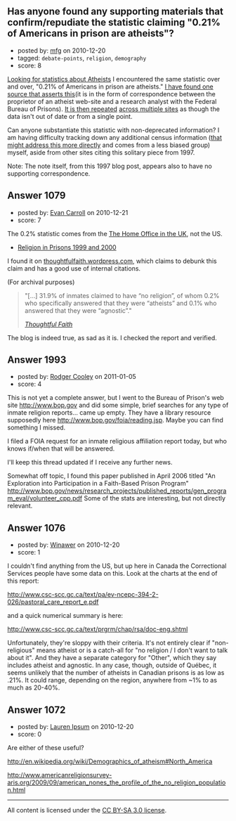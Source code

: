 ## Has anyone found any supporting materials that confirm/repudiate the statistic claiming "0.21% of Americans in prison are atheists"?

- posted by: [mfg](https://stackexchange.com/users/-1/135-mfg) on 2010-12-20
- tagged: `debate-points`, `religion`, `demography`
- score: 8

[Looking for statistics about Atheists][1] I encountered the same statistic over and over, "0.21% of Americans in prison are atheists." [I have found one source that asserts this][2](it is in the form of correspondence between the proprietor of an atheist web-site and a research analyst with the Federal Bureau of Prisons). [It is then repeated][3] [across multiple sites][4] as though the data isn't out of date or from a single point. 

Can anyone substantiate this statistic with non-deprecated information? I am having difficulty tracking down any additional census information ([that might address this more directly][5] and comes from a less biased group) myself, aside from other sites citing this solitary piece from 1997.

Note: The note itself, from this 1997 blog post, appears also to have no supporting correspondence.


  [1]: http://atheism.stackexchange.com/questions/814/are-there-any-solid-statistics-that-show-negative-side-effects-of-religion-or-pos
  [2]: http://www.holysmoke.org/icr-pri.htm
  [3]: http://www.heavingdeadcats.com/2010/04/21/no-more-aa-for-nonbelievers/
  [4]: http://freethoughtpedia.com/wiki/Percentage_of_atheists#Atheists_In_Prison
  [5]: http://www.skepticfiles.org/american/prison.htm


## Answer 1079

- posted by: [Evan Carroll](https://stackexchange.com/users/-1/5-evan-carroll) on 2010-12-21
- score: 7

The 0.2% statistic comes from the [The Home Office in the UK](http://www.homeoffice.gov.uk), not the US.

* [Religion in Prisons 1999 and 2000](http://www.homeoffice.gov.uk/rds/pdfs/hosb1501.pdf)

I found it on [thoughtfulfaith.wordpress.com](http://thoughtfulfaith.wordpress.com/2010/03/12/atheists-in-prison/), which claims to debunk this claim and has a good use of internal citations.

(For archival purposes)

> "[...] 31.9% of inmates claimed to have “no religion”, of whom 0.2% who specifically answered that they were “atheists” and 0.1% who answered that they were “agnostic”."
>
> [*Thoughtful Faith*](http://thoughtfulfaith.wordpress.com/2010/03/12/atheists-in-prison/)

The blog is indeed true, as sad as it is. I checked the report and verified.


## Answer 1993

- posted by: [Rodger Cooley](https://stackexchange.com/users/-1/58-rodger-cooley) on 2011-01-05
- score: 4

This is not yet a complete answer, but I went to the Bureau of Prison's web site http://www.bop.gov and did some simple, brief searches for any type of inmate religion reports... came up empty.  They have a library resource supposedly here http://www.bop.gov/foia/reading.jsp.  Maybe you can find something I missed.

I filed a FOIA request for an inmate religious affiliation report today, but who knows if/when that will be answered.

I'll keep this thread updated if I receive any further news.


Somewhat off topic, I found this paper published in April 2006 titled "An Exploration into Participation in a Faith-Based Prison Program" http://www.bop.gov/news/research_projects/published_reports/gen_program_eval/volunteer_cpp.pdf
Some of the stats are interesting, but not directly relevant.


## Answer 1076

- posted by: [Winawer](https://stackexchange.com/users/-1/281-winawer) on 2010-12-20
- score: 1

I couldn't find anything from the US, but up here in Canada the Correctional Services people have some data on this.  Look at the charts at the end of this report:

http://www.csc-scc.gc.ca/text/pa/ev-ncepc-394-2-026/pastoral_care_report_e.pdf

and a quick numerical summary is here:

http://www.csc-scc.gc.ca/text/prgrm/chap/rsa/doc-eng.shtml

Unfortunately, they're sloppy with their criteria.  It's not entirely clear if "non-religious" means atheist or is a catch-all for "no religion / I don't want to talk about it".  And they have a separate category for "Other", which they say includes atheist and agnostic.  In any case, though, outside of Québec, it seems unlikely that the number of atheists in Canadian prisons is as low as .21%.  It could range, depending on the region, anywhere from ~1% to as much as 20-40%.


## Answer 1072

- posted by: [Lauren Ipsum](https://stackexchange.com/users/-1/71-lauren-ipsum) on 2010-12-20
- score: 0

Are either of these useful?

http://en.wikipedia.org/wiki/Demographics_of_atheism#North_America

http://www.americanreligionsurvey-aris.org/2009/09/american_nones_the_profile_of_the_no_religion_population.html



---

All content is licensed under the [CC BY-SA 3.0 license](https://creativecommons.org/licenses/by-sa/3.0/).
